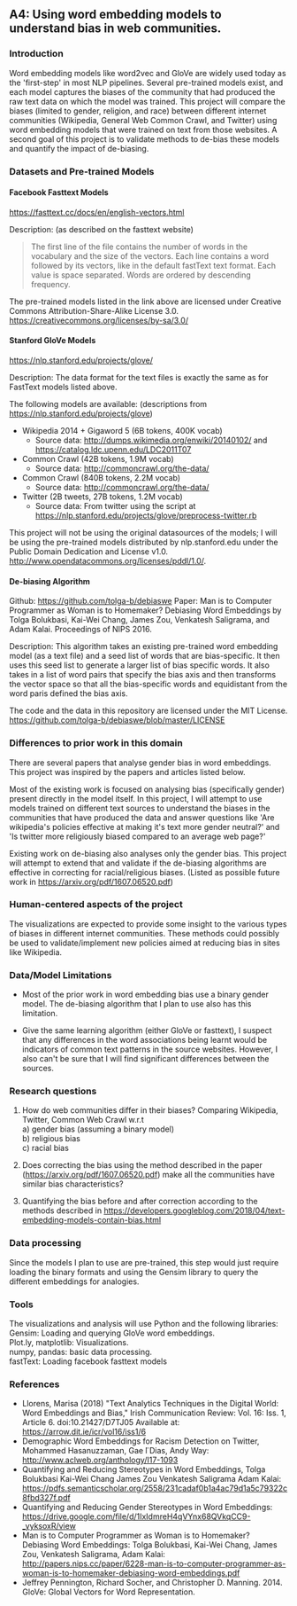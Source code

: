 
## A4: Using word embedding models to understand bias in web communities.

### Introduction

Word embedding models like word2vec and GloVe are widely used today as the 'first-step' in most NLP pipelines. Several pre-trained models exist, and each model captures the biases of the community that had produced the raw text data on which the model was trained. This project will compare the biases (limited to gender, religion, and race) between different internet communities (Wikipedia, General Web Common Crawl, and Twitter) using word embedding models that were trained on text from those websites. A second goal of this project is to validate methods to de-bias these models and quantify the impact of de-biasing.


### Datasets and Pre-trained Models

#### Facebook Fasttext Models
https://fasttext.cc/docs/en/english-vectors.html <br>

Description: (as described on the fasttext website)
>The first line of the file contains the number of words in the vocabulary and the size of the vectors. Each line contains a word followed by its vectors, like in the default fastText text format. Each value is space separated. Words are ordered by descending frequency.

The pre-trained models listed in the link above are licensed under Creative Commons Attribution-Share-Alike License 3.0. https://creativecommons.org/licenses/by-sa/3.0/


#### Stanford GloVe Models
https://nlp.stanford.edu/projects/glove/

Description:
The data format for the text files is exactly the same as for FastText models listed above.

The following models are available: (descriptions from https://nlp.stanford.edu/projects/glove)
- Wikipedia 2014 + Gigaword 5 (6B tokens, 400K vocab)
  - Source data: http://dumps.wikimedia.org/enwiki/20140102/ and https://catalog.ldc.upenn.edu/LDC2011T07
- Common Crawl (42B tokens, 1.9M vocab)
  - Source data: http://commoncrawl.org/the-data/
- Common Crawl (840B tokens, 2.2M vocab)
  - Source data: http://commoncrawl.org/the-data/
- Twitter (2B tweets, 27B tokens, 1.2M vocab)
  - Source data: From twitter using the script at https://nlp.stanford.edu/projects/glove/preprocess-twitter.rb

This project will not be using the original datasources of the models; I will be using the pre-trained models distributed by nlp.stanford.edu under the Public Domain Dedication and License v1.0. http://www.opendatacommons.org/licenses/pddl/1.0/.

#### De-biasing Algorithm
Github: https://github.com/tolga-b/debiaswe
Paper: Man is to Computer Programmer as Woman is to Homemaker? Debiasing Word Embeddings by Tolga Bolukbasi, Kai-Wei Chang, James Zou, Venkatesh Saligrama, and Adam Kalai. Proceedings of NIPS 2016.

Description:
This algorithm takes an existing pre-trained word embedding model (as a text file) and a seed list of words that are bias-specific. It then uses this seed list to generate a larger list of bias specific words. It also takes in a list of word pairs that specify the bias axis and then transforms the vector space so that all the bias-specific words and equidistant from the word paris defined the bias axis.

The code and the data in this repository are licensed under the MIT License.
https://github.com/tolga-b/debiaswe/blob/master/LICENSE

### Differences to prior work in this domain

There are several papers that analyse gender bias in word embeddings. This project was inspired by the papers and articles listed below.

Most of the existing work is focused on analysing bias (specifically gender) present directly in the model itself. In this project, I will attempt to use models trained on different text sources to understand the biases in the communities that have produced the data and answer questions like 'Are wikipedia's policies effective at making it's text more gender neutral?' and 'Is twitter more religiously biased compared to an average web page?'

Existing work on de-biasing also analyses only the gender bias. This project will attempt to extend that and validate if the de-biasing algorithms are effective in correcting for racial/religious biases. (Listed as possible future work in https://arxiv.org/pdf/1607.06520.pdf)

### Human-centered aspects of the project

The visualizations are expected to provide some insight to the various types of biases in different internet communities. These methods could possibly be used to validate/implement new policies aimed at reducing bias in sites like Wikipedia.

### Data/Model Limitations

- Most of the prior work in word embedding bias use a binary gender model. The de-biasing algorithm that I plan to use also has this limitation.

- Give the same learning algorithm (either GloVe or fasttext), I suspect that any differences in the word associations being learnt would be indicators of common text patterns in the source websites. However, I also can't be sure that I will find significant differences between the sources.

### Research questions

1) How do web communities differ in their biases? Comparing Wikipedia, Twitter, Common Web Crawl w.r.t <br>
 a) gender bias (assuming a binary model) <br>
 b) religious bias <br>
 c) racial bias <br>

2) Does correcting the bias using the method described in the paper (https://arxiv.org/pdf/1607.06520.pdf) make all the communities have similar bias characteristics?

3) Quantifying the bias before and after correction according to the methods described in https://developers.googleblog.com/2018/04/text-embedding-models-contain-bias.html

### Data processing

Since the models I plan to use are pre-trained, this step would just require loading the binary formats and using the Gensim library to query the different embeddings for analogies.

### Tools

The visualizations and analysis will use Python and the following libraries: <br>
Gensim: Loading and querying GloVe word embeddings. <br>
Plot.ly, matplotlib: Visualizations. <br>
numpy, pandas: basic data processing. <br>
fastText: Loading facebook fasttext models <br>

### References

- Llorens, Marisa (2018) "Text Analytics Techniques in the Digital World: Word Embeddings and Bias," Irish Communication Review: Vol. 16: Iss. 1, Article 6.
doi:10.21427/D7TJ05
Available at: https://arrow.dit.ie/icr/vol16/iss1/6
- Demographic Word Embeddings for Racism Detection on Twitter, Mohammed Hasanuzzaman, Gae ̈l Dias, Andy Way: http://www.aclweb.org/anthology/I17-1093
- Quantifying and Reducing Stereotypes in Word Embeddings, Tolga Bolukbasi Kai-Wei Chang James Zou Venkatesh Saligrama Adam Kalai: https://pdfs.semanticscholar.org/2558/231cadaf0b1a4ac79d1a5c79322c8fbd327f.pdf
- Quantifying and Reducing Gender Stereotypes in Word Embeddings: https://drive.google.com/file/d/1IxIdmreH4qVYnx68QVkqCC9-_yyksoxR/view
- Man is to Computer Programmer as Woman is to Homemaker? Debiasing Word Embeddings:
Tolga Bolukbasi, Kai-Wei Chang, James Zou, Venkatesh Saligrama, Adam Kalai: http://papers.nips.cc/paper/6228-man-is-to-computer-programmer-as-woman-is-to-homemaker-debiasing-word-embeddings.pdf
- Jeffrey Pennington, Richard Socher, and Christopher D. Manning. 2014. GloVe: Global Vectors for Word Representation.
